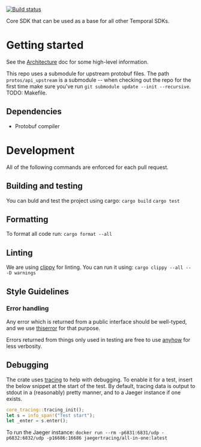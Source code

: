 [![Build status](https://badge.buildkite.com/c23f47f4a827f04daece909963bd3a248496f0cdbabfbecee4.svg)](https://buildkite.com/temporal/core-sdk?branch=master)

Core SDK that can be used as a base for all other Temporal SDKs.

# Getting started

See the [Architecture](ARCHITECTURE.md) doc for some high-level information.

This repo uses a submodule for upstream protobuf files. The path `protos/api_upstream` is a 
submodule -- when checking out the repo for the first time make sure you've run 
`git submodule update --init --recursive`. TODO: Makefile.

## Dependencies
* Protobuf compiler

# Development

All of the following commands are enforced for each pull request.

## Building and testing

You can buld and test the project using cargo:
`cargo build`
`cargo test`

## Formatting
To format all code run:
`cargo format --all`

## Linting
We are using [clippy](https://github.com/rust-lang/rust-clippy) for linting.
You can run it using:
`cargo clippy --all -- -D warnings`

## Style Guidelines

### Error handling
Any error which is returned from a public interface should be well-typed, and we use 
[thiserror](https://github.com/dtolnay/thiserror) for that purpose.

Errors returned from things only used in testing are free to use 
[anyhow](https://github.com/dtolnay/anyhow) for less verbosity.


## Debugging
The crate uses [tracing](https://github.com/tokio-rs/tracing) to help with debugging. To enable
it for a test, insert the below snippet at the start of the test. By default, tracing data is output
to stdout in a (reasonably) pretty manner, and to a Jaeger instance if one exists.

```rust
core_tracing::tracing_init();
let s = info_span!("Test start");
let _enter = s.enter();
```

To run the Jaeger instance:
`docker run --rm -p6831:6831/udp -p6832:6832/udp -p16686:16686 jaegertracing/all-in-one:latest`